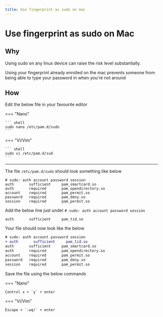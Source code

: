 ```yaml
---
title: Use fingerprint as sudo on mac
---
```


# Use fingerprint as sudo on Mac

## Why

Using sudo on any linux device can raise the risk level substantially.

Using your fingerprint already enrolled on the mac prevents someone from being able to type your password in when you're not around

## How


Edit the below file in your favourite editor

=== "Nano"

    ``` shell
    sudo nano /etc/pam.d/sudo
    ```

=== "Vi/Vim"

    ``` shell
    sudo vi /etc/pam.d/sud
    ```
---

The file `/etc/pam.d/sudo` should look something like below

```text
# sudo: auth account password session
auth       sufficient     pam_smartcard.so
auth       required       pam_opendirectory.so
account    required       pam_permit.so
password   required       pam_deny.so
session    required       pam_permit.so
```


Add the below line just under `# sudo: auth account password session`


```text
auth       sufficient     pam_tid.so
```

Your file should now look like the below

```diff
# sudo: auth account password session
+ auth       sufficient     pam_tid.so
auth       sufficient     pam_smartcard.so
auth       required       pam_opendirectory.so
account    required       pam_permit.so
password   required       pam_deny.so
session    required       pam_permit.so
```


Save the file using the below commands

=== "Nano"

    Control x + `y` + enter

=== "Vi/Vim"

    Escape + `:wq!` + enter
